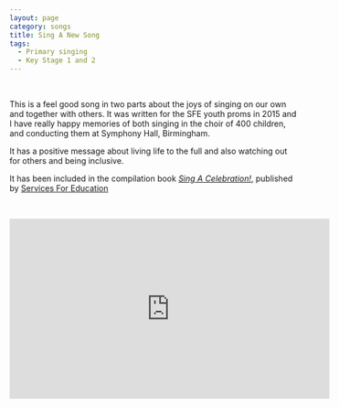 ```yaml
---
layout: page
category: songs
title: Sing A New Song
tags:
  - Primary singing
  - Key Stage 1 and 2
---
```

&nbsp;

This is a feel good song in two parts about the joys of singing on our own and together with others. It was written for the SFE youth proms in 2015 and I have really happy memories of both singing in the choir of 400 children, and conducting them at Symphony Hall, Birmingham.

It has a positive message about living life to the full and also watching out for others and being inclusive.

It has been included in the compilation book [*Sing A Celebration!*](https://www.servicesforeducation.co.uk/our-offer/sing-a-celebration/), published by [Services For Education](https://www.servicesforeducation.co.uk/our-offer/sing-a-celebration/)

&nbsp;

<iframe width="560" height="315" src="https://www.youtube.com/embed/18F2o4VWdXA" frameborder="0" allow="accelerometer; autoplay; encrypted-media; gyroscope; picture-in-picture" allowfullscreen></iframe>

&nbsp;


